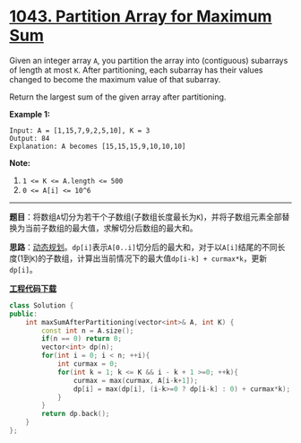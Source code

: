 # [1043. Partition Array for Maximum Sum](https://leetcode.com/problems/partition-array-for-maximum-sum/)

Given an integer array `A`, you partition the array into (contiguous) subarrays of length at most `K`.  After partitioning, each subarray has their values changed to become the maximum value of that subarray.

Return the largest sum of the given array after partitioning.

**Example 1:**

```
Input: A = [1,15,7,9,2,5,10], K = 3
Output: 84
Explanation: A becomes [15,15,15,9,10,10,10]
```

**Note:**

1. `1 <= K <= A.length <= 500`
2. `0 <= A[i] <= 10^6`

-----

**题目**：将数组`A`切分为若干个子数组(子数组长度最长为`K`)，并将子数组元素全部替换为当前子数组的最大值，求解切分后数组的最大和。

**思路**：[动态规划](https://leetcode.com/problems/partition-array-for-maximum-sum/discuss/290863/JavaC%2B%2BPython-DP)。`dp[i]`表示`A[0..i]`切分后的最大和，对于以`A[i]`结尾的不同长度(1到`K`)的子数组，计算出当前情况下的最大值`dp[i-k] + curmax*k`，更新`dp[i]`。

[**工程代码下载**](https://github.com/shenkh/leetcode)

```cpp
class Solution {
public:
    int maxSumAfterPartitioning(vector<int>& A, int K) {
        const int n = A.size();
        if(n == 0) return 0;
        vector<int> dp(n);
        for(int i = 0; i < n; ++i){
            int curmax = 0;
            for(int k = 1; k <= K && i - k + 1 >=0; ++k){
                curmax = max(curmax, A[i-k+1]);
                dp[i] = max(dp[i], (i-k>=0 ? dp[i-k] : 0) + curmax*k);
            }
        }
        return dp.back();
    }
};
```
